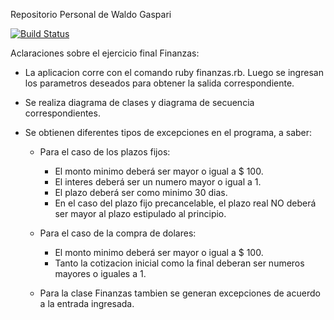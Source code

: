Repositorio Personal de Waldo Gaspari


[![Build Status](https://travis-ci.org/WaldoGaspari/aydoo-2018-ruby.svg?branch=master)](https://travis-ci.org/WaldoGaspari/aydoo-2018-ruby)


Aclaraciones sobre el ejercicio final Finanzas:

- La aplicacion corre con el comando ruby finanzas.rb. Luego se ingresan los parametros deseados para obtener la salida correspondiente.
- Se realiza diagrama de clases y diagrama de secuencia correspondientes.
- Se obtienen diferentes tipos de excepciones en el programa, a saber:

  - Para el caso de los plazos fijos: 
	- El monto minimo deberá ser mayor o igual a $ 100.
	- El interes deberá ser un numero mayor o igual a 1.
	- El plazo deberá ser como minimo 30 dias.
	- En el caso del plazo fijo precancelable, el plazo real NO deberá ser mayor al plazo estipulado al principio.

  - Para el caso de la compra de dolares:
	- El monto minimo deberá ser mayor o igual a $ 100.
	- Tanto la cotizacion inicial como la final deberan ser numeros mayores o iguales a 1.

  - Para la clase Finanzas tambien se generan excepciones de acuerdo a la entrada ingresada.

